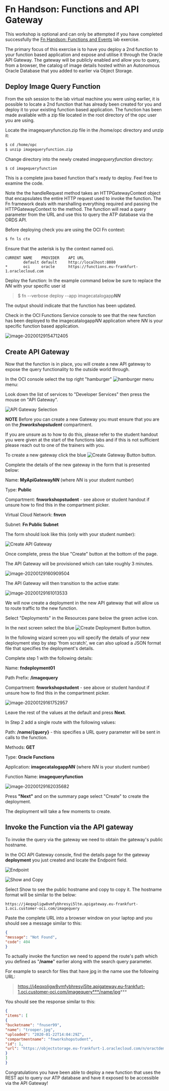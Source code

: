 # Fn Handson: Functions and API Gateway

This workshop is optional and can only be attempted if you have completed successfully the [Fn Handson: Functions and Events](FnHandson.md) lab exercise.

The primary focus of this exercise is to have you deploy a 2nd function to your function based application and expose and utilise it through the Oracle API Gateway.
The gateway will be publicly enabled and allow you to query, from a browser, the catalog of image details hosted within an Autonomous Oracle Database that you added to earlier via Object Storage.

## Deploy Image Query Function

From the ssh session to the lab virtual machine you were using earlier, it is possible to locate a 2nd function that has already been created for you and deploy it to your existing function based application.
The function has been made available with a zip file located in the root directory of the opc user you are using.
 
Locate the imagequeryfunction.zip file in the /home/opc directory and unzip it:

```bash
$ cd /home/opc
$ unzip imagequeryfunction.zip
```

Change directory into the newly created *imagequeryfunction* directory:

```bash
$ cd imagequeryfunction
```

This is a complete java based function that's ready to deploy. Feel free to examine the code. 

Note the the handleRequest method takes an HTTPGatewayContext object that encapsulates the entire HTTP request used to invoke the function. The Fn framework deals with marshalling everything required and passing the HTTPGatewayContext to the method. The function will read a query parameter from the URL and use this to query the ATP database via the ORDS API. 

Before deploying check you are using the OCI Fn context:

```bash
$ fn ls ctx
```

Ensure that the asterisk is by the context named oci. 

```
CURRENT	NAME	PROVIDER	API URL							        
	    default	default		http://localhost:8080
*	    oci	    oracle		https://functions.eu-frankfurt-1.oraclecloud.com
```

Deploy the function:
In the example command below be sure to replace the *NN* with your specific user id


> $ fn --verbose deploy --app imagecatalogapp***NN***


The output should indicate that the function has been updated. 

Check in the OCI Functions Service console to see that the new function has been deployed to the imagecatalogapp*NN* application where *NN* is your specific function based application. 

![image-20200129154712405](image-20200129154712405.png)

## Create API Gateway

Now that the function is in place, you will create a new API gateway to expose the query functionality to the outside world through. 

In the OCI console select the top right "hamburger" ![hamburger menu](image2019-8-28_11-40-56.png) menu:

Look down the list of services to "Developer Services" then press the mouse on "API Gateway". 

![API Gateway Selection](apigateway_select.png)

**NOTE**
Before you can create a new Gateway you must ensure that you are on the ***fnworkshopstudent*** compartment.

If you are unsure as to how to do this, please refer to the student handout you were given at the start of the functions labs and if this is not sufficient please reach out to one of the trainers with you.

To create a new gateway click the blue ![Create Gateway Button](create_gateway_button.png) button. 

Complete the details of the new gateway in the form that is presented below:

Name: **MyApiGateway*NN*** (where *NN* is your student number)

Type: **Public**

Compartment: **fnworkshopstudent** - see above or student handout if unsure how to find this in the compartment picker.

Virtual Cloud Network: **fnvcn**

Subnet: **Fn Public Subnet**

The form should look like this (only with your student number):

![Create API Gateway](create_gateway.png)

Once complete, press the blue "Create" button at the bottom of the page. 

The API Gateway will be provisioned which can take roughly 3 minutes. 

![image-20200129160909504](image-20200129160909504.png)

The API Gateway will then transition to the active state:

![image-20200129161013533](image-20200129161013533.png)

We will now create a deployment in the new API gateway that will allow us to route traffic to the new function.

Select "Deployments" in the Resources pane below the green active icon. 

In the next screen select the blue ![Create Deployment Button](create_deployment_button.png) button. 

In the following wizard screen you will specify the details of your new deployment step by step 'from scratch', we can also upload a JSON format file that specifies the deployment's details. 

Complete step 1 with the following details: 

Name: **fndeployment01**

Path Prefix: **/imagequery**

Compartment: **fnworkshopstudent** - see above or student handout if unsure how to find this in the compartment picker.

![image-20200129161752957](image-20200129161752957.png)

Leave the rest of the values at the default and press **Next**. 

In Step 2 add a single route with the following values:

Path: **/name/{query}** - this specifies a URL query parameter will be sent in calls to the function. 

Methods: **GET**

Type: **Oracle Functions**

Application: **imagecatalogapp*NN*** (where *NN* is your student number)

Function Name: **imagequeryfunction**

![image-20200129162035682](image-20200129162035682.png)

Press **"Next"** and on the summary page select "Create" to create the deployment. 

The deployment will take a few moments to create. 

## Invoke the Function via the API gateway

To invoke the query via the gateway we need to obtain the gateway's public hostname. 

In the OCI API Gateway console, find the details page for the gateway **deployment** you just created and locate the Endpoint field. 

![Endpoint](endpoint.png)

![Show and Copy](show_copy.png)

Select Show to see the public hostname and copy to copy it. The hostname format will be similar to the below:

```
https://j4eqxpligw8vmfybhresyi5lte.apigateway.eu-frankfurt-1.oci.customer-oci.com/imagequery
```

Paste the complete URL into a browser window on your laptop and you should see a message similar to this: 

```json
{
"message": "Not Found",
"code": 404
}
```

To actually invoke the function we need to append the route's path which you defined as "**/name**" earlier along with the search query parameter. 

For example to search for files that have jpg in the name use the following URL:


> https://j4eqxpligw8vmfybhresyi5lte.apigateway.eu-frankfurt-1.oci.customer-oci.com/imagequery***/name/jpg***


You should see the response similar to this:

```json
{
"items": [
{
"bucketname": "fnuser99",
"name": "trooper.jpg",
"uploaded": "2020-01-22T14:04:29Z",
"compartmentname": "fnworkshopstudent",
"id": 1,
"url": "https://objectstorage.eu-frankfurt-1.oraclecloud.com/n/oractdemeabdmnative/b/fnuser99/o/trooper.jpg"
}
]
}
```

Congratulations you have been able to deploy a new function that uses the REST api to query our ATP database and have it exposed to be accessible via the API Gateway!